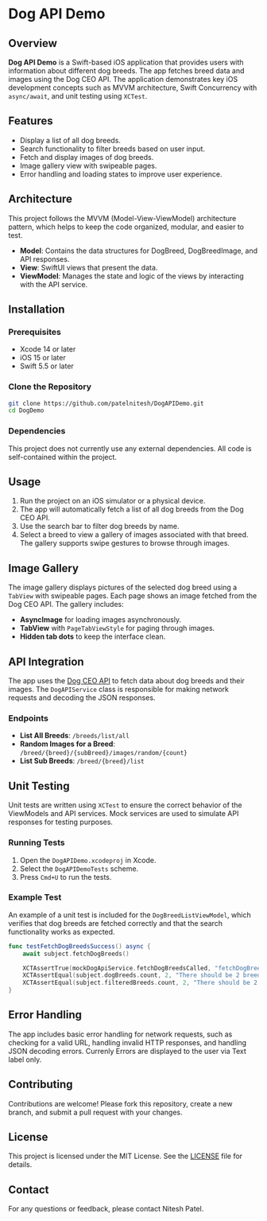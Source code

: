 
# Dog API Demo

## Overview

**Dog API Demo** is a Swift-based iOS application that provides users with information about different dog breeds. The app fetches breed data and images using the Dog CEO API. The application demonstrates key iOS development concepts such as MVVM architecture, Swift Concurrency with `async/await`, and unit testing using `XCTest`.

## Features

- Display a list of all dog breeds.
- Search functionality to filter breeds based on user input.
- Fetch and display images of dog breeds.
- Image gallery view with swipeable pages.
- Error handling and loading states to improve user experience.

## Architecture

This project follows the MVVM (Model-View-ViewModel) architecture pattern, which helps to keep the code organized, modular, and easier to test.

- **Model**: Contains the data structures for DogBreed, DogBreedImage, and API responses.
- **View**: SwiftUI views that present the data.
- **ViewModel**: Manages the state and logic of the views by interacting with the API service.

## Installation

### Prerequisites

- Xcode 14 or later
- iOS 15 or later
- Swift 5.5 or later

### Clone the Repository

```bash
git clone https://github.com/patelnitesh/DogAPIDemo.git
cd DogDemo
```

### Dependencies

This project does not currently use any external dependencies. All code is self-contained within the project.

## Usage

1. Run the project on an iOS simulator or a physical device.
2. The app will automatically fetch a list of all dog breeds from the Dog CEO API.
3. Use the search bar to filter dog breeds by name.
4. Select a breed to view a gallery of images associated with that breed. The gallery supports swipe gestures to browse through images.

## Image Gallery

The image gallery displays pictures of the selected dog breed using a `TabView` with swipeable pages. Each page shows an image fetched from the Dog CEO API. The gallery includes:

- **AsyncImage** for loading images asynchronously.
- **TabView** with `PageTabViewStyle` for paging through images.
- **Hidden tab dots** to keep the interface clean.

## API Integration

The app uses the [Dog CEO API](https://dog.ceo/dog-api/documentation/) to fetch data about dog breeds and their images. The `DogAPIService` class is responsible for making network requests and decoding the JSON responses.

### Endpoints

- **List All Breeds**: `/breeds/list/all`
- **Random Images for a Breed**: `/breed/{breed}/{subBreed}/images/random/{count}`
- **List Sub Breeds**: `/breed/{breed}/list`

## Unit Testing

Unit tests are written using `XCTest` to ensure the correct behavior of the ViewModels and API services. Mock services are used to simulate API responses for testing purposes.

### Running Tests

1. Open the `DogAPIDemo.xcodeproj` in Xcode.
2. Select the `DogAPIDemoTests` scheme.
3. Press `Cmd+U` to run the tests.

### Example Test

An example of a unit test is included for the `DogBreedListViewModel`, which verifies that dog breeds are fetched correctly and that the search functionality works as expected.

```swift
func testFetchDogBreedsSuccess() async {
    await subject.fetchDogBreeds()

    XCTAssertTrue(mockDogApiService.fetchDogBreedsCalled, "fetchDogBreeds should be called.")
    XCTAssertEqual(subject.dogBreeds.count, 2, "There should be 2 breeds.")
    XCTAssertEqual(subject.filteredBreeds.count, 2, "There should be 2 breeds.")
}
```

## Error Handling

The app includes basic error handling for network requests, such as checking for a valid URL, handling invalid HTTP responses, and handling JSON decoding errors. Currenly Errors are displayed to the user via Text label only.

## Contributing

Contributions are welcome! Please fork this repository, create a new branch, and submit a pull request with your changes.

## License

This project is licensed under the MIT License. See the [LICENSE](LICENSE) file for details.

## Contact

For any questions or feedback, please contact Nitesh Patel.
